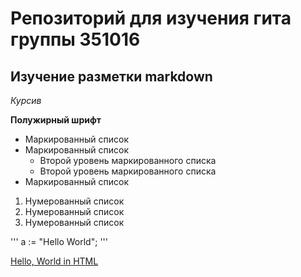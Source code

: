 # Репозиторий для изучения гита группы 351016

## Изучение разметки markdown

*Курсив*

**Полужирный шрифт**

* Маркированный список
* Маркированный список
    * Второй уровень маркированного списка
    * Второй уровень маркированного списка
* Маркированный список
1. Нумерованный список
2. Нумерованный список
1. Нумерованный список

'''
    a := "Hello World";
'''

[Hello, World in HTML](/HTML/index.html)